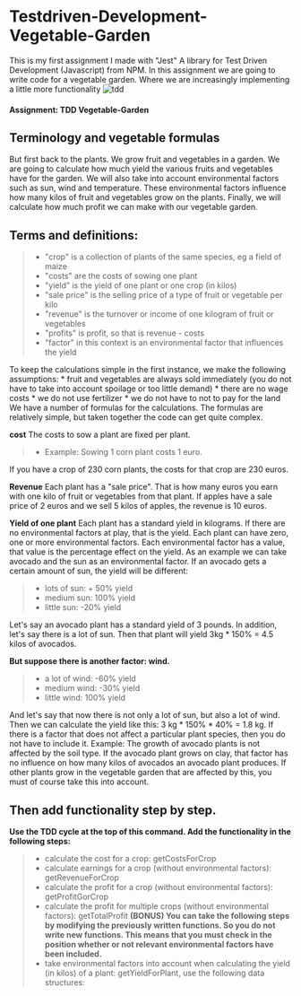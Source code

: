 # Testdriven-Development-Vegetable-Garden
This is my first assignment I made with "Jest" A library for Test Driven Development (Javascript) from NPM. In this assignment we are going to write code for a vegetable garden. Where we are increasingly implementing a little more functionality
![tdd](https://user-images.githubusercontent.com/72910410/110774897-94ce0b00-825e-11eb-8e6a-6729170d9181.jpg)

#### Assignment: TDD Vegetable-Garden


## Terminology and vegetable formulas
But first back to the plants. We grow fruit and vegetables in a garden. We are going to calculate how much yield the various fruits and vegetables have for the garden. We will also take into account environmental factors such as sun, wind and temperature. These environmental factors influence how many kilos of fruit and vegetables grow on the plants. Finally, we will calculate how much profit we can make with our vegetable garden.

## Terms and definitions:

>- "crop" is a collection of plants of the same species, eg a field of maize
>- "costs" are the costs of sowing one plant
>- "yield" is the yield of one plant or one crop (in kilos)
>- "sale price" is the selling price of a type of fruit or vegetable per kilo
>- "revenue" is the turnover or income of one kilogram of fruit or vegetables
>- "profits" is profit, so that is revenue - costs
>- "factor" in this context is an environmental factor that influences the yield

To keep the calculations simple in the first instance, we make the following assumptions: * fruit and vegetables are always sold immediately (you do not have to take into account spoilage or too little demand) * there are no wage costs * we do not use fertilizer * we do not have to not to pay for the land
We have a number of formulas for the calculations. The formulas are relatively simple, but taken together the code can get quite complex.

**cost**
The costs to sow a plant are fixed per plant.
>- Example: Sowing 1 corn plant costs 1 euro.

If you have a crop of 230 corn plants, the costs for that crop are 230 euros.

**Revenue**
Each plant has a "sale price". That is how many euros you earn with one kilo of fruit or vegetables from that plant.
If apples have a sale price of 2 euros and we sell 5 kilos of apples, the revenue is 10 euros.

**Yield of one plant**
Each plant has a standard yield in kilograms. If there are no environmental factors at play, that is the yield.
Each plant can have zero, one or more environmental factors. Each environmental factor has a value, that value is the percentage effect on the yield.
As an example we can take avocado and the sun as an environmental factor. If an avocado gets a certain amount of sun, the yield will be different:
>- lots of sun: + 50% yield
>- medium sun: 100% yield
>- little sun: -20% yield

Let's say an avocado plant has a standard yield of 3 pounds. In addition, let's say there is a lot of sun. Then that plant will yield 3kg * 150% = 4.5 kilos of avocados.

**But suppose there is another factor: wind.**
>- a lot of wind: -60% yield
>- medium wind: -30% yield
>- little wind: 100% yield
>
And let's say that now there is not only a lot of sun, but also a lot of wind. Then we can calculate the yield like this: 3 kg * 150% * 40% = 1.8 kg.
If there is a factor that does not affect a particular plant species, then you do not have to include it. Example:
The growth of avocado plants is not affected by the soil type. If the avocado plant grows on clay, that factor has no influence on how many kilos of avocados an avocado plant produces. If other plants grow in the vegetable garden that are affected by this, you must of course take this into account.

## Then add functionality step by step. 

**Use the TDD cycle at the top of this command. Add the functionality in the following steps:**
>- calculate the cost for a crop: getCostsForCrop
>- calculate earnings for a crop (without environmental factors): getRevenueForCrop
>- calculate the profit for a crop (without environmental factors): getProfitGorCrop
>- calculate the profit for multiple crops (without environmental factors): getTotalProfit
__(BONUS) You can take the following steps by modifying the previously written functions. So you do not write new functions. This means that you must check in the position whether or not relevant environmental factors have been included.__
>- take environmental factors into account when calculating the yield (in kilos) of a plant: getYieldForPlant, use the following data structures:
